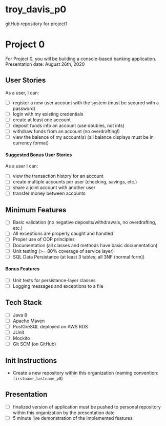 # troy_davis_p0
gitHub repository for project1

# Project 0
For Project 0, you will be building a console-based banking application. Presentation date: August 26th, 2020

## User Stories
As a user, I can:
- [ ] register a new user account with the system (must be secured with a password)
- [ ] login with my existing credentials
- [ ] create at least one account
- [ ] deposit funds into an account (use doubles, not ints)
- [ ] withdraw funds from an account (no overdrafting!)
- [ ] view the balance of my account(s) (all balance displays must be in currency format)

#### Suggested Bonus User Stories
As a user I can:
- [ ] view the transaction history for an account
- [ ] create multiple accounts per user (checking, savings, etc.)
- [ ] share a joint account with another user
- [ ] transfer money between accounts

## Minimum Features
- [ ] Basic validation (no negative deposits/withdrawals, no overdrafting, etc.) 
- [ ] All exceptions are properly caught and handled
- [ ] Proper use of OOP principles
- [ ] Documentation (all classes and methods have basic documentation)
- [ ] Unit testing (>= 80% coverage of service layer)
- [ ] SQL Data Persistance (at least 3 tables; all 3NF (normal form))

#### Bonus Features
- [ ] Unit tests for persistance-layer classes
- [ ] Logging messages and exceptions to a file

## Tech Stack
- [ ] Java 8
- [ ] Apache Maven
- [ ] PostGreSQL deployed on AWS RDS
- [ ] JUnit
- [ ] Mockito
- [ ] Git SCM (on GitHub)

## Init Instructions
- Create a new repository within this organization (naming convention: `firstname_lastname_p0`)

## Presentation
- [ ] finalized version of application must be pushed to personal repository within this organization by the presentation date
- [ ] 5 minute live demonstration of the implemented features
